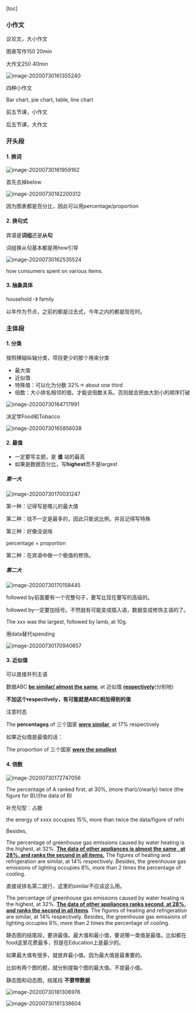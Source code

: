 [toc]

### 小作文

议论文，大小作文

图表写作150 20min

大作文250 40min



![image-20200730161355240](C:\Users\UncleDong\AppData\Roaming\Typora\typora-user-images\image-20200730161355240.png)

四种小作文

Bar chart, pie chart, table, line chart

前五节课，小作文

后五节课，大作文



### 开头段

#### 1. 换词

![image-20200730161959162](C:\Users\UncleDong\AppData\Roaming\Typora\typora-user-images\image-20200730161959162.png)

首先去掉below

![image-20200730162200312](C:\Users\UncleDong\AppData\Roaming\Typora\typora-user-images\image-20200730162200312.png)

因为图表都是百分比，因此可以用percentage/proportion

#### 2. 换句式

宾语是**词组**还是**从句**

词组换从句基本都是用how引导

![image-20200730162535524](C:\Users\UncleDong\AppData\Roaming\Typora\typora-user-images\image-20200730162535524.png)

how consumers spent on various items.



#### 3. 抽象具体





household -》 family

以年作为节点，之前的都是过去式，今年之内的都是现在时。



### 主体段



#### 1. 分类

按照横轴纵轴分类，项目更少的那个用来分类

- 最大值
- 近似值
- 特殊值：可以化为分数  32%-> about one third
- 倍数：大小排名相邻的值，才能说倍数关系。否则就会把由大到小的顺序打破

![image-20200730164717991](C:\Users\UncleDong\AppData\Roaming\Typora\typora-user-images\image-20200730164717991.png)

决定学Food和Tobacco

![image-20200730165856038](C:\Users\UncleDong\AppData\Roaming\Typora\typora-user-images\image-20200730165856038.png)



#### 2. 最值

- 一定要写主题，是 **谁** 站的最高
- 如果是数据百分比，写**highest**而不是largest

##### 第一大

![image-20200730170031247](C:\Users\UncleDong\AppData\Roaming\Typora\typora-user-images\image-20200730170031247.png)

第一种：记得写是哪儿的最大值

第二种：钱不一定是最多的，因此只能说比例。并且记得写特殊

第三种：好像没说啥

percentage = proportion

第二种：在宾语中做一个极值的修饰。



##### 第二大

![image-20200730170158445](C:\Users\UncleDong\AppData\Roaming\Typora\typora-user-images\image-20200730170158445.png)



followed by前面要有一个完整句子，要写比现在要写的高级的。

followed by一定要加括号。不然就有可能变成插入语，数据变成修饰主语的了。

The xxx was the largest, followed by lamb, at 10g.





用data替代spending

![image-20200730170940657](C:\Users\UncleDong\AppData\Roaming\Typora\typora-user-images\image-20200730170940657.png)

#### 3. 近似值

可以直接并列主语

数据ABC **<u>be similar/ almost the same</u>**, at 近似值 **<u>respectively</u>**(分别地)

**不加这个respectively，有可能就是ABC相加得到的值**



注意时态

The **percentage<u>s</u>** of 三个国家 **<u>were similar</u>**, at 17% respectively



如果近似值是最值的话：

The proportion of 三个国家 **<u>were the  smallest</u>** 

#### 4. 倍数

![image-20200730172747056](C:\Users\UncleDong\AppData\Roaming\Typora\typora-user-images\image-20200730172747056.png)

The percentage of A ranked first, at 30%, (more than)/(nearly) twice (the figure for B)/(the data of B)





补充句型：占据

the energy of xxxx occupies 15%, more than twice the data/figure of refri



Besides, 

The percentage of greenhouse gas emissions caused by water heating is the highest, at 32%. **<u>The data of other appliances is almost the same , at 28%, and ranks the second in all items.</u>** The figures of heating and refrigeration are similar, at 14% respectively. Besides, the greenhouse gas emissions of lighting occupies 8%, more than 2 times the percentage of cooling. 



直接说排名第二就行，这里的similar不应该这么用。

The percentage of greenhouse gas emissions caused by water heating is the highest, at 32%. **<u>The data of other appliances ranks second, at 28%, and ranks the second in all items</u>**. The figures of heating and refrigeration are similar, at 14% respectively. Besides, the greenhouse gas emissions of lighting occupies 8%, more than 2 times the percentage of cooling.



静态图的结尾段，要讲最值。最大值和最小值，要说哪一类值是最值。比如都在food这里花费最多，但是在Education上是最少的。

如果最大值有很多，就放弃最小值。因为最大值是最重要的。

比如有两个图的题，就分别提每个图的最大值。不提最小值。

静态图和动态图，结尾段 **不要带数据**

![image-20200730181306976](C:\Users\UncleDong\AppData\Roaming\Typora\typora-user-images\image-20200730181306976.png)

![image-20200730181338604](C:\Users\UncleDong\AppData\Roaming\Typora\typora-user-images\image-20200730181338604.png)
